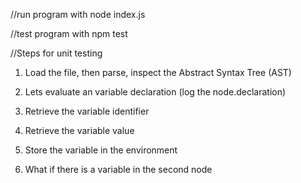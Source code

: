 //run program with 
node index.js

//test program with
npm test

//Steps for unit testing
1. Load the file, then parse, inspect the Abstract Syntax Tree (AST)

2. Lets evaluate an variable declaration (log the node.declaration)

3. Retrieve the variable identifier

4. Retrieve the variable value

5. Store the variable in the environment

6. What if there is a variable in the second node 